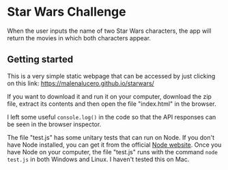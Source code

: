 # Star Wars Challenge

When the user inputs the name of two Star Wars characters, the app will return the movies in which both characters appear.

## Getting started

This is a very simple static webpage that can be accessed by just clicking on this link: https://malenalucero.github.io/starwars/

If you want to download it and run it on your computer, download the zip file, extract its contents and then open the file "index.html" in the browser.

I left some useful `console.log()` in the code so that the API responses can be seen in the browser inspector.

The file "test.js" has some unitary tests that can run on Node. If you don't have Node installed, you can get it from the official [Node website](https://nodejs.org/es/). Once you have Node on your computer, the file "test.js" runs with the command `node test.js` in both Windows and Linux. I haven't tested this on Mac.
